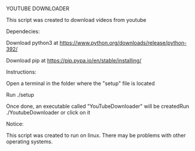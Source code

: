 YOUTUBE DOWNLOADER

This script was created to download videos from youtube

Dependecies:

Download python3 at https://www.python.org/downloads/release/python-392/

Download pip at https://pip.pypa.io/en/stable/installing/

Instructions:

Open a terminal in the folder where the "setup" file is located

Run ./setup

Once done, an executable called "YouTubeDownloader" will be createdRun ./YoutubeDownloader or click on it

Notice:

This script was created to run on linux. There may be problems with other operating systems.
